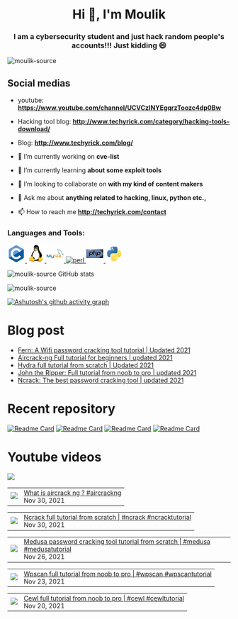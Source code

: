 <h1 align="center">Hi 👋, I'm Moulik</h1>
<h3 align="center">I am a cybersecurity student and just hack random people's accounts!!! Just kidding 😄</h3>

<p align="left"> <img src="https://komarev.com/ghpvc/?username=moulik-source&label=Profile%20views&color=0e75b6&style=flat" alt="moulik-source" /> </p> 

## Social medias
- youtube: **https://www.youtube.com/channel/UCVCzINYEgqrzToozc4dp0Bw**
- Hacking tool blog: **http://www.techyrick.com/category/hacking-tools-download/**
- Blog: **http://www.techyrick.com/blog/**

- 🔭 I’m currently working on **cve-list**

- 🌱 I’m currently learning **about some exploit tools**

- 👯 I’m looking to collaborate on **with my kind of content makers**

- 💬 Ask me about **anything related to hacking, linux, python etc.,**

- 📫 How to reach me **http://techyrick.com/contact**


<h3 align="left">Languages and Tools:</h3>
<p align="left"> <a href="https://www.cprogramming.com/" target="_blank"> <img src="https://raw.githubusercontent.com/devicons/devicon/master/icons/c/c-original.svg" alt="c" width="40" height="40"/> </a> <a href="https://www.linux.org/" target="_blank"> <img src="https://raw.githubusercontent.com/devicons/devicon/master/icons/linux/linux-original.svg" alt="linux" width="40" height="40"/> </a> <a href="https://www.mysql.com/" target="_blank"> <img src="https://raw.githubusercontent.com/devicons/devicon/master/icons/mysql/mysql-original-wordmark.svg" alt="mysql" width="40" height="40"/> </a> <a href="https://www.perl.org/" target="_blank"> <img src="https://api.iconify.design/logos-perl.svg" alt="perl" width="40" height="40"/> </a> <a href="https://www.php.net" target="_blank"> <img src="https://raw.githubusercontent.com/devicons/devicon/master/icons/php/php-original.svg" alt="php" width="40" height="40"/> </a> <a href="https://www.python.org" target="_blank"> <img src="https://raw.githubusercontent.com/devicons/devicon/master/icons/python/python-original.svg" alt="python" width="40" height="40"/> </a> </p>



![moulik-source GitHub stats](https://github-readme-stats.vercel.app/api?username=moulik-source&show_icons=true&theme=vision-friendly-dark)

<p><img align="center" src="https://github-readme-streak-stats.herokuapp.com/?user=moulik-source&theme=vision-friendly-dark" alt="moulik-source" /></p>

[![Ashutosh's github activity graph](https://activity-graph.herokuapp.com/graph?username=moulik-source&bg_color=000000&color=00ff33&line=1e00ff&point=ff0000&area=true&hide_border=true)](https://github.com/ashutosh00710/github-readme-activity-graph)

# Blog post
<!-- BLOG-POST-LIST:START -->
- [Fern: A Wifi password cracking tool tutorial | Updated 2021](https://techyrick.com/fern-wifi-cracker/)
- [Aircrack-ng Full tutorial for beginners | updated 2021](https://techyrick.com/aircrack-ng-full-tutorial/)
- [Hydra full tutorial from scratch | Updated 2021](https://techyrick.com/hydra-full-tutorial/)
- [John the Ripper: Full tutorial from noob to pro | updated 2021](https://techyrick.com/john-the-ripper-tutorial/)
- [Ncrack: The best password cracking tool | updated 2021](https://techyrick.com/ncrack/)
<!-- BLOG-POST-LIST:END -->

# Recent repository 

[![Readme Card](https://github-readme-stats.vercel.app/api/pin/?username=moulik-source&repo=ddos&theme=outrun)](https://github.com/moulik-source/ddos) 
[![Readme Card](https://github-readme-stats.vercel.app/api/pin/?username=moulik-source&repo=port-scan&theme=outrun)](https://github.com/moulik-source/port-scan)
[![Readme Card](https://github-readme-stats.vercel.app/api/pin/?username=moulik-source&repo=webcheck&theme=outrun)](https://github.com/moulik-source/webcheck)
[![Readme Card](https://github-readme-stats.vercel.app/api/pin/?username=moulik-source&repo=CEH-V11-Notes&theme=outrun)](https://github.com/moulik-source/CEH-V11-Notes)

# Youtube videos

[<img src="https://img.shields.io/badge/-Subscribe-red?style=for-the-badge&logo=youtube&logoColor=white"/>](https://www.youtube.com/channel/UCVCzINYEgqrzToozc4dp0Bw?sub_confirmation=1)

<!-- YOUTUBE:START --><table><tr><td><a href="https://www.youtube.com/watch?v=CXvEJlXXMVc"><img width="140px" src="https://i.ytimg.com/vi/CXvEJlXXMVc/mqdefault.jpg"></a></td>
<td><a href="https://www.youtube.com/watch?v=CXvEJlXXMVc">What is aircrack ng ? #aircrackng</a><br/>Nov 30, 2021</td></tr></table>
<table><tr><td><a href="https://www.youtube.com/watch?v=Ghg2yRA1Igo"><img width="140px" src="https://i.ytimg.com/vi/Ghg2yRA1Igo/mqdefault.jpg"></a></td>
<td><a href="https://www.youtube.com/watch?v=Ghg2yRA1Igo">Ncrack full tutorial from scratch | #ncrack #ncracktutorial</a><br/>Nov 30, 2021</td></tr></table>
<table><tr><td><a href="https://www.youtube.com/watch?v=2Z13xzHThhg"><img width="140px" src="https://i.ytimg.com/vi/2Z13xzHThhg/mqdefault.jpg"></a></td>
<td><a href="https://www.youtube.com/watch?v=2Z13xzHThhg">Medusa password cracking tool tutorial from scratch | #medusa #medusatutorial</a><br/>Nov 26, 2021</td></tr></table>
<table><tr><td><a href="https://www.youtube.com/watch?v=aiVBMxaa2BM"><img width="140px" src="https://i.ytimg.com/vi/aiVBMxaa2BM/mqdefault.jpg"></a></td>
<td><a href="https://www.youtube.com/watch?v=aiVBMxaa2BM">Wpscan full tutorial from noob to pro | #wpscan #wpscantutorial</a><br/>Nov 23, 2021</td></tr></table>
<table><tr><td><a href="https://www.youtube.com/watch?v=eKuCl43gljY"><img width="140px" src="https://i.ytimg.com/vi/eKuCl43gljY/mqdefault.jpg"></a></td>
<td><a href="https://www.youtube.com/watch?v=eKuCl43gljY">Cewl full tutorial from noob to pro | #cewl #cewltutorial</a><br/>Nov 20, 2021</td></tr></table>
<!-- YOUTUBE:END -->

